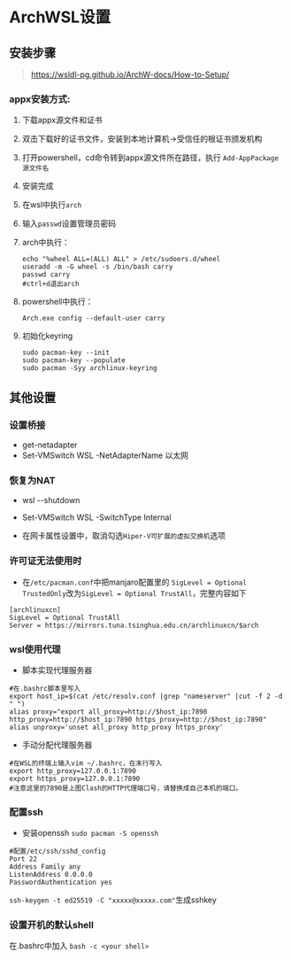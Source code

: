 # ArchWSL设置

## 安装步骤

> https://wsldl-pg.github.io/ArchW-docs/How-to-Setup/

### appx安装方式:

1. 下载appx源文件和证书

2. 双击下载好的证书文件，安装到本地计算机->受信任的根证书颁发机构

3. 打开powershell，cd命令转到appx源文件所在路径，执行 `Add-AppPackage 源文件名`

4. 安装完成

5. 在wsl中执行`arch`

6. 输入`passwd`设置管理员密码

7. arch中执行：

   ```shell
   echo "%wheel ALL=(ALL) ALL" > /etc/sudoers.d/wheel
   useradd -m -G wheel -s /bin/bash carry
   passwd carry
   #ctrl+d退出arch
   ```

8. powershell中执行：

   ```shell
   Arch.exe config --default-user carry
   ```

9. 初始化keyring

   ```shell
   sudo pacman-key --init
   sudo pacman-key --populate
   sudo pacman -Syy archlinux-keyring
   ```

## 其他设置

### 设置桥接

- get-netadapter
- Set-VMSwitch WSL -NetAdapterName 以太网

### 恢复为NAT

- wsl --shutdown

- Set-VMSwitch WSL -SwitchType Internal
- 在网卡属性设置中，取消勾选`Hiper-V可扩展的虚拟交换机`选项

### 许可证无法使用时

- 在`/etc/pacman.conf`中把manjaro配置里的 `SigLevel = Optional TrustedOnly`改为`SigLevel = Optional TrustAll`，完整内容如下

```shell
[archlinuxcn]
SigLevel = Optional TrustAll
Server = https://mirrors.tuna.tsinghua.edu.cn/archlinuxcn/$arch
```

### wsl使用代理
- 脚本实现代理服务器
```shell
#在.bashrc脚本里写入
export host_ip=$(cat /etc/resolv.conf |grep "nameserver" |cut -f 2 -d " ")
alias proxy="export all_proxy=http://$host_ip:7890 http_proxy=http://$host_ip:7890 https_proxy=http://$host_ip:7890"
alias unproxy='unset all_proxy http_proxy https_proxy'
```

- 手动分配代理服务器
```shell
#在WSL的终端上输入vim ~/.bashrc，在末行写入
export http_proxy=127.0.0.1:7890
export https_proxy=127.0.0.1:7890
#注意这里的7890是上图Clash的HTTP代理端口号，请替换成自己本机的端口。
```
### 配置ssh
- 安装openssh
`sudo pacman -S openssh`

```shell
#配置/etc/ssh/sshd_config
Port 22
Address Family any
ListenAddress 0.0.0.0
PasswordAuthentication yes
```
`ssh-keygen -t ed25519 -C "xxxxx@xxxxx.com"`生成sshkey

### 设置开机的默认shell
在.bashrc中加入
`bash -c <your shell>`